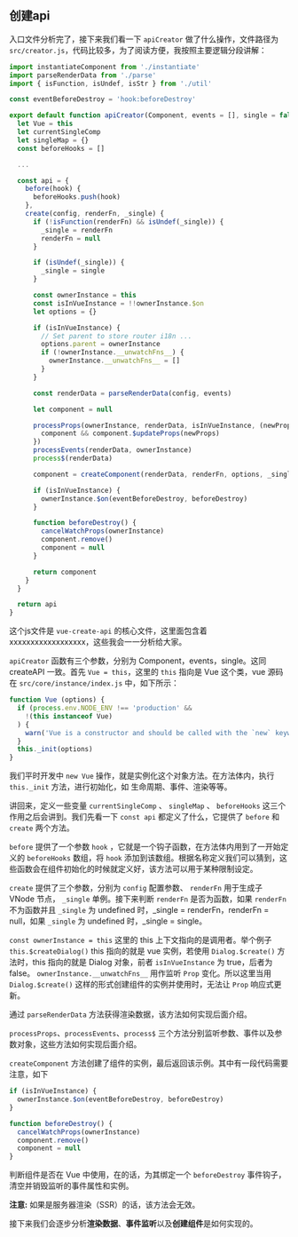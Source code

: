 ## 创建api

入口文件分析完了，接下来我们看一下 `apiCreator` 做了什么操作，文件路径为 `src/creator.js`，代码比较多，为了阅读方便，我按照主要逻辑分段讲解：

```js
import instantiateComponent from './instantiate'
import parseRenderData from './parse'
import { isFunction, isUndef, isStr } from './util'

const eventBeforeDestroy = 'hook:beforeDestroy'

export default function apiCreator(Component, events = [], single = false) {
  let Vue = this
  let currentSingleComp
  let singleMap = {}
  const beforeHooks = []

  ...

  const api = {
    before(hook) {
      beforeHooks.push(hook)
    },
    create(config, renderFn, _single) {
      if (!isFunction(renderFn) && isUndef(_single)) {
        _single = renderFn
        renderFn = null
      }

      if (isUndef(_single)) {
        _single = single
      }

      const ownerInstance = this
      const isInVueInstance = !!ownerInstance.$on
      let options = {}

      if (isInVueInstance) {
        // Set parent to store router i18n ...
        options.parent = ownerInstance
        if (!ownerInstance.__unwatchFns__) {
          ownerInstance.__unwatchFns__ = []
        }
      }

      const renderData = parseRenderData(config, events)

      let component = null

      processProps(ownerInstance, renderData, isInVueInstance, (newProps) => {
        component && component.$updateProps(newProps)
      })
      processEvents(renderData, ownerInstance)
      process$(renderData)

      component = createComponent(renderData, renderFn, options, _single)

      if (isInVueInstance) {
        ownerInstance.$on(eventBeforeDestroy, beforeDestroy)
      }

      function beforeDestroy() {
        cancelWatchProps(ownerInstance)
        component.remove()
        component = null
      }

      return component
    }
  }

  return api
}
```

这个js文件是 `vue-create-api` 的核心文件，这里面包含着 xxxxxxxxxxxxxxxxxx，这些我会一一分析给大家。

`apiCreator` 函数有三个参数，分别为 Component，events，single。这同 createAPI 一致。首先 `Vue = this`，这里的 `this` 指向是 Vue 这个类，vue 源码在 `src/core/instance/index.js` 中，如下所示：

```js
function Vue (options) {
  if (process.env.NODE_ENV !== 'production' &&
    !(this instanceof Vue)
  ) {
    warn('Vue is a constructor and should be called with the `new` keyword')
  }
  this._init(options)
}
```

我们平时开发中 `new Vue` 操作，就是实例化这个对象方法。在方法体内，执行 `this._init` 方法，进行初始化，如 生命周期、事件、渲染等等。

讲回来，定义一些变量 `currentSingleComp` 、 `singleMap` 、 `beforeHooks` 这三个作用之后会讲到。我们先看一下 `const api` 都定义了什么，它提供了 `before` 和 `create` 两个方法。

`before` 提供了一个参数 `hook` ，它就是一个钩子函数，在方法体内用到了一开始定义的 `beforeHooks` 数组，将 `hook` 添加到该数组。根据名称定义我们可以猜到，这些函数会在组件初始化的时候就定义好，该方法可以用于某种限制设定。

`create` 提供了三个参数，分别为 `config` 配置参数、 `renderFn` 用于生成子 VNode 节点， `_single` 单例。接下来判断 `renderFn` 是否为函数，如果 `renderFn` 不为函数并且 `_single` 为 undefined 时，_single = renderFn，renderFn = null，如果 `_single` 为 undefined 时，_single = single。

`const ownerInstance = this` 这里的 this 上下文指向的是调用者。举个例子 `this.$createDialog()` this 指向的就是 vue 实例，若使用 `Dialog.$create()` 方法时，this 指向的就是 Dialog 对象，前者 `isInVueInstance` 为 true，后者为 false。 `ownerInstance.__unwatchFns__` 用作监听 `Prop` 变化。所以这里当用 `Dialog.$create()` 这样的形式创建组件的实例并使用时，无法让 `Prop` 响应式更新。

通过 `parseRenderData` 方法获得渲染数据，该方法如何实现后面介绍。

`processProps`、`processEvents`、`process$` 三个方法分别监听参数、事件以及参数对象，这些方法如何实现后面介绍。

`createComponent` 方法创建了组件的实例，最后返回该示例。其中有一段代码需要注意，如下

```js
if (isInVueInstance) {
  ownerInstance.$on(eventBeforeDestroy, beforeDestroy)
}

function beforeDestroy() {
  cancelWatchProps(ownerInstance)
  component.remove()
  component = null
}
```

判断组件是否在 Vue 中使用，在的话，为其绑定一个 `beforeDestroy` 事件钩子，清空并销毁监听的事件属性和实例。

**注意:** 如果是服务器渲染（SSR）的话，该方法会无效。

接下来我们会逐步分析**渲染数据**、**事件监听**以及**创建组件**是如何实现的。

